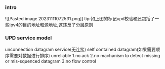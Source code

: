 ### intro
![[Pasted image 20231111072531.png]]
tip:如上图的标记upd校验和还包括了一些ipv4的目的地址和源地址,这违反了分层原则

### UPD service model

unconnection datagram service(无连接)
self contained datagram(如果需要顺序需要对数据进行排序)
unreliable
	1.no ack
	2.no machanism to detect missing or mis-squenced datagram
	3.no flow control



